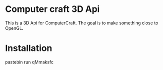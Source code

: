# Computer craft 3D Api

This is a 3D Api for ComputerCraft. The goal is to make something close to OpenGL.

# Installation

pastebin run qMmaksfc
